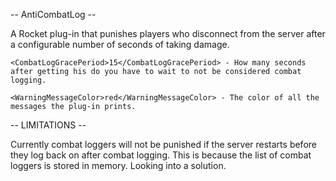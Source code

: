 -- AntiCombatLog --

A Rocket plug-in that punishes players who disconnect from the server after a configurable number of seconds of taking damage.

```
<CombatLogGracePeriod>15</CombatLogGracePeriod> - How many seconds after getting his do you have to wait to not be considered combat logging.
 
<WarningMessageColor>red</WarningMessageColor> - The color of all the messages the plug-in prints.
```

-- LIMITATIONS --

Currently combat loggers will not be punished if the server restarts before they log back on after combat logging. This is because the list of
combat loggers is stored in memory. Looking into a solution.
